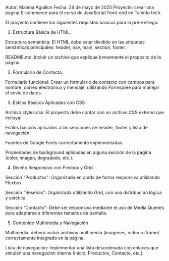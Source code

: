 Autor: Malena Aguillon 
Fecha: 24 de mayo de 2025
Proyecto: crear una pagina E-commerce para el curso de JavaScript front-end en Talento tech.

El proyecto contiene los siguientes requistos basicos para la pre-entrega:

1. Estructura Básica de HTML.

Estructura semántica: El HTML debe estar dividido en las etiquetas semánticas principales: header, nav, main, section, footer.

README.md: Incluir un archivo que explique brevemente el propósito de la página.

2. Formulario de Contacto.

Formulario funcional: Crear un formulario de contacto con campos para nombre, correo electrónico y mensaje, utilizando Formspree para manejar el envío de datos.

3. Estilos Básicos Aplicados con CSS

Archivo styles.css: El proyecto debe contar con un archivo CSS externo que incluya:

Estilos básicos aplicados a las secciones de header, footer y lista de navegación.

Fuentes de Google Fonts correctamente implementadas.

Propiedades de background aplicadas en alguna sección de la página (color, imagen, degradado, etc.).

4. Diseño Responsivo con Flexbox y Grid

Sección "Productos": Organizada en cards de forma responsiva utilizando Flexbox.

Sección "Reseñas": Organizada utilizando Grid, con una distribución lógica y estética.

Sección "Contacto": Debe ser responsiva mediante el uso de Media Queries para adaptarse a diferentes tamaños de pantalla.

5. Contenido Multimedia y Navegación

Multimedia: deberá incluir archivos multimedia (imagenes, video o iframe) correctamente integrado en la página.

Lista de navegación: Implementar una lista desordenada con enlaces que simulen una navegación interna (Inicio, Productos, Contacto, etc.).
